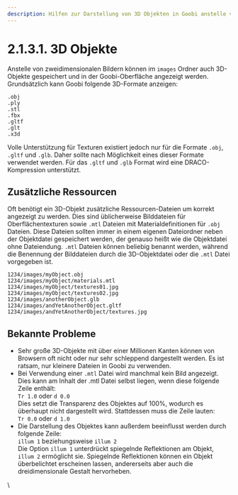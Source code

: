 ```yaml
---
description: Hilfen zur Darstellung von 3D Objekten in Goobi anstelle von Bildern
---
```


# 2.1.3.1. 3D Objekte

Anstelle von zweidimensionalen Bildern können im `images` Ordner auch 3D-Objekte gespeichert und in der Goobi-Oberfläche angezeigt werden. Grundsätzlich kann Goobi folgende 3D-Formate anzeigen:

```
.obj
.ply
.stl
.fbx
.gltf
.glt
.x3d
```

Volle Unterstützung für Texturen existiert jedoch nur für die Formate `.obj`, `.gltf` und `.glb`. Daher sollte nach Möglichkeit eines dieser Formate verwendet werden. Für das `.gltf` und `.glb` Format wird eine DRACO-Kompression unterstützt.

## Zusätzliche Ressourcen

Oft benötigt ein 3D-Objekt zusätzliche Ressourcen-Dateien um korrekt angezeigt zu werden. Dies sind üblicherweise Bilddateien für Oberflächentexturen sowie `.mtl` Dateien mit Materialdefinitionen für `.obj` Dateien. Diese Dateien sollten immer in einem eigenen Dateiordner neben der Objektdatei gespeichert werden, der genauso heißt wie die Objektdatei ohne Dateiendung. `.mtl` Dateien können beliebig benannt werden, während die Benennung der Bilddateien durch die 3D-Objektdatei oder die `.mtl` Datei vorgegeben ist.

```
1234/images/myObject.obj
1234/images/myObject/materials.mtl
1234/images/myObject/textures01.jpg
1234/images/myObject/textures02.jpg
1234/images/anotherObject.glb
1234/images/andYetAnotherObject.gltf
1234/images/andYetAnotherObject/textures.jpg
```

## Bekannte Probleme

* Sehr große 3D-Objekte mit über einer Millionen Kanten können von Browsern oft nicht oder nur sehr schleppend dargestellt werden. Es ist ratsam, nur kleinere Dateien in Goobi zu verwenden.
* Bei Verwendung einer `.mtl` Datei wird manchmal kein Bild angezeigt. Dies kann am Inhalt der .mtl Datei selbst liegen, wenn diese folgende Zeile enthält:\
  `Tr 1.0` oder `d 0.0`\
  Dies setzt die Transparenz des Objektes auf 100%, wodurch es überhaupt nicht dargestellt wird. Stattdessen muss die Zeile lauten:\
  `Tr 0.0` oder `d 1.0`
* Die Darstellung des Objektes kann außerdem beeinflusst werden durch folgende Zeile:\
  `illum 1` beziehungsweise `illum 2`\
  Die Option `illum 1` unterdrückt spiegelnde Reflektionen am Objekt, `illum 2` ermöglicht sie. Spiegelnde Reflektionen können ein Objekt überbelichtet erscheinen lassen, andererseits aber auch die dreidimensionale Gestalt hervorheben.

\







